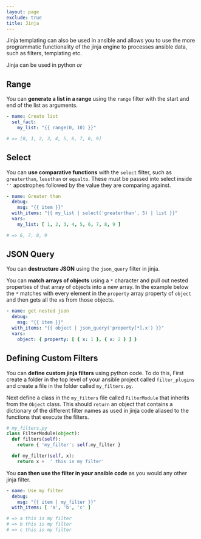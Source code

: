 ```yaml
---
layout: page
exclude: true
title: Jinja
---
```


Jinja templating can also be used in ansible and allows you to use the more programmatic functionality of the jinja engine to processes ansible data, such as filters, templating etc.

Jinja can be used in python *or* 

## Range

You can **generate a list in a range** using the `range` filter with the start and end of the list as arguments.
```yaml
- name: Create list
  set_fact:
    my_list: "{{ range(0, 10) }}"

# => [0, 1, 2, 3, 4, 5, 6, 7, 8, 9]
```

## Select

You can **use comparative functions** with the `select` filter, such as `greaterthan`, `lessthan` or `equalto`. These must be passed into select inside `''` apostrophes followed by the value they are comparing against.
```yaml
- name: Greater than
  debug:
    msg: "{{ item }}"
  with_items: "{{ my_list | select('greaterthan', 5) | list }}"
  vars:
    my_list: [ 1, 2, 3, 4, 5, 6, 7, 8, 9 ]

# => 6, 7, 8, 9
```

## JSON Query

You can **destructure JSON** using the `json_query` filter in jinja.

You can **match arrays of objects** using a `*` character and pull out nested properties of that array of objects into a new array. In the example below the `*` matches with every element in the `property` array property of `object` and then gets all the `x`s from those objects.
```yaml
- name: get nested json
  debug:
    msg: "{{ item }}"
  with_items: "{{ object | json_query('property[*].x') }}"
  vars:
    object: { property: [ { x: 1 }, { x: 2 } ] }
```

## Defining Custom Filters

You can **define custom jinja filters** using python code. To do this, First create a folder in the top level of your ansible project called `filter_plugins` and create a file in the folder called `my_filters.py`.

Next define a class in the `my_filters` file called `FilterModule` that inherits from the `Object` class. This should `return` an object that contains a dictionary of the different filter names as used in jinja code aliased to the functions that execute the filters.

```py
# my_filters.py
class FilterModule(object):
  def filters(self):
    return { 'my_filter': self.my_filter }

  def my_filter(self, x):
    return x +  ' this is my filter'
```

You **can then use the filter in your ansible code** as you would any other jinja filter.
```yaml
- name: Use my filter
  debug:
    msg: "{{ item | my_filter }}"
  with_items: [ 'a', 'b', 'c' ]

# => a this is my filter 
# => b this is my filter
# => c this is my filter
```
<!--stackedit_data:
eyJoaXN0b3J5IjpbLTIzNjY2MjE3NF19
-->